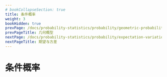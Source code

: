 ```yaml
---
# bookCollapseSection: true
title: 条件概率
weight: 3
bookHidden: true
prevPage: /docs/probability-statistics/probability/geometric-probability
prevPageTitle: 几何概型
nextPage: /docs/probability-statistics/probability/expectation-variation
nextPageTitle: 期望与方差
---
```


# 条件概率

